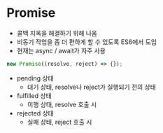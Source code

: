 # Promise

- 콜백 지옥을 해결하기 위해 나옴
- 비동기 작업을 좀 더 편하게 할 수 있도록 ES6에서 도입
- 현재는 async / await가 자주 사용

```js
new Promise((resolve, reject) => {});
```

- pending 상태
  - 대기 상태, resolve나 reject가 실행되기 전의 상태
- fulfilled 상태
  - 이행 상태, resolve 호출 시
- rejected 상태
  - 실패 상태, reject 호출 시
